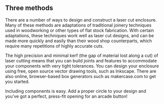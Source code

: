 ## Three methods

There are a number of ways to design and construct a laser cut enclosure. Many of these methods are adaptations of traditional joinery techniques used in woodworking or other types of flat stock fabrication. With certain adaptations, these techniques work well as laser cut designs, and can be made more quickly and easily than their wood shop counterparts, which require many repetitions of highly accurate cuts.

The high precision and minimal kerf (the gap of material lost along a cut) of laser cutting means that you can build joints and features to accommodate your components with very tight tolerances. You can design your enclosure using free, open source vector drawing tools, such as Inkscape. There are also online, browser-based box generators such as makercase.com to get you started.

Including components is easy. Add a proper circle to your design and you’ve got a perfect, press-fit opening for an arcade button!